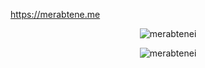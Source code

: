 <a href="https://merabtene.me">https://merabtene.me</a>
<p align="center"><img align="center" src="https://github-readme-stats.vercel.app/api/top-langs/?username=merabtenei&layout=compact&hide_border=true&bg_color=00000000&theme=transparent&langs_count=10" alt="merabtenei" /></p>

<!-- <p align="center">
    <a href="https://github.com/ryo-ma/github-profile-trophy">
        <img src="https://github-profile-trophy.vercel.app/?username=merabtenei&theme=theme=transparent&no-bg=true&no-frame=true&column=4" alt="merabtenei"/>
    </a>
</p>
--!>

<p align="center"><img align="center" src="https://github-readme-streak-stats.herokuapp.com/?user=merabtenei" alt="merabtenei" /></p>
